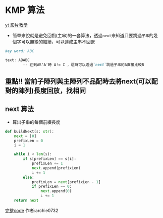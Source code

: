 # KMP 算法

[yt 影片教學](https://youtu.be/af1oqpnH1vA?si=oPQHbhhfxDxdvMAR)

- 簡單來說就是避免回朔(主串)的一套算法，透過`next`來知道只要跳過`子串`的幾個字可以無縫的繼續，可以達成主串不回退

```md
key word: ABC

text: ABABC
        -- 在到AB'A'時 A!= C ，這時可以透過`next`跳過子串的A直接比較B 
```

## 重點!! 當前子陣列與主陣列不品配時去將next(可以配對的陣列)長度回放，找相同

## next 算法

- 算出子串的每個前綴長度

```py
def buildNext(s: str):
    next = [0]
    prefixLen = 0
    i = 1

    while i < len(s):
        if s[prefixLen] == s[i]:
            prefixLen += 1
            next.append(prefixLen)
            i += 1
        else:
            prefixLen = next[prefixLen - 1]
            if prefixLen == 0:
                next.append(0)
                i += 1
    return next
```

[完整code]('./KMP.md') 作者:archie0732
